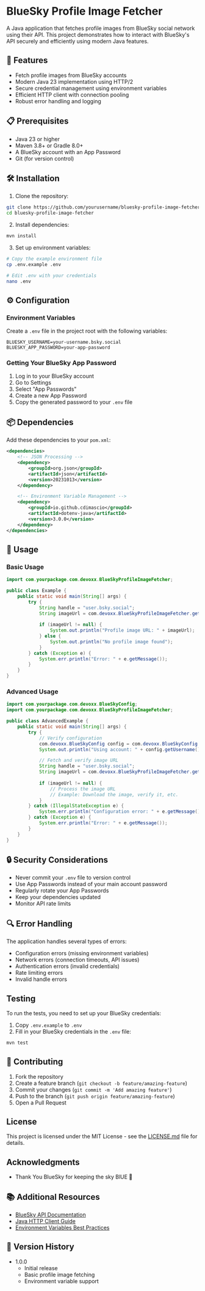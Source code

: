 # BlueSky Profile Image Fetcher

A Java application that fetches profile images from BlueSky social network using their API. This project demonstrates how to interact with BlueSky's API securely and efficiently using modern Java features.

## 🚀 Features

- Fetch profile images from BlueSky accounts
- Modern Java 23 implementation using HTTP/2
- Secure credential management using environment variables
- Efficient HTTP client with connection pooling
- Robust error handling and logging

## 📋 Prerequisites

- Java 23 or higher
- Maven 3.8+ or Gradle 8.0+
- A BlueSky account with an App Password
- Git (for version control)

## 🛠️ Installation

1. Clone the repository:

```bash
git clone https://github.com/yourusername/bluesky-profile-image-fetcher.git
cd bluesky-profile-image-fetcher
```

2. Install dependencies:
```bash
mvn install
```

3. Set up environment variables:
```bash
# Copy the example environment file
cp .env.example .env

# Edit .env with your credentials
nano .env
```

## ⚙️ Configuration

### Environment Variables

Create a `.env` file in the project root with the following variables:

```env
BLUESKY_USERNAME=your-username.bsky.social
BLUESKY_APP_PASSWORD=your-app-password
```

### Getting Your BlueSky App Password

1. Log in to your BlueSky account
2. Go to Settings
3. Select "App Passwords"
4. Create a new App Password
5. Copy the generated password to your `.env` file

## 📦 Dependencies

Add these dependencies to your `pom.xml`:

```xml
<dependencies>
    <!-- JSON Processing -->
    <dependency>
        <groupId>org.json</groupId>
        <artifactId>json</artifactId>
        <version>20231013</version>
    </dependency>

    <!-- Environment Variable Management -->
    <dependency>
        <groupId>io.github.cdimascio</groupId>
        <artifactId>dotenv-java</artifactId>
        <version>3.0.0</version>
    </dependency>
</dependencies>
```

## 🔨 Usage

### Basic Usage

```java
import com.yourpackage.com.devoxx.BlueSkyProfileImageFetcher;

public class Example {
    public static void main(String[] args) {
        try {
            String handle = "user.bsky.social";
            String imageUrl = com.devoxx.BlueSkyProfileImageFetcher.getProfileImage(handle);
            
            if (imageUrl != null) {
                System.out.println("Profile image URL: " + imageUrl);
            } else {
                System.out.println("No profile image found");
            }
        } catch (Exception e) {
            System.err.println("Error: " + e.getMessage());
        }
    }
}
```

### Advanced Usage

```java
import com.yourpackage.com.devoxx.BlueSkyConfig;
import com.yourpackage.com.devoxx.BlueSkyProfileImageFetcher;

public class AdvancedExample {
    public static void main(String[] args) {
        try {
            // Verify configuration
            com.devoxx.BlueSkyConfig config = com.devoxx.BlueSkyConfig.getInstance();
            System.out.println("Using account: " + config.getUsername());

            // Fetch and verify image URL
            String handle = "user.bsky.social";
            String imageUrl = com.devoxx.BlueSkyProfileImageFetcher.getProfileImage(handle);
            
            if (imageUrl != null) {
                // Process the image URL
                // Example: Download the image, verify it, etc.
            }
        } catch (IllegalStateException e) {
            System.err.println("Configuration error: " + e.getMessage());
        } catch (Exception e) {
            System.err.println("Error: " + e.getMessage());
        }
    }
}
```

## 🔒 Security Considerations

- Never commit your `.env` file to version control
- Use App Passwords instead of your main account password
- Regularly rotate your App Passwords
- Keep your dependencies updated
- Monitor API rate limits

## 🔍 Error Handling

The application handles several types of errors:

- Configuration errors (missing environment variables)
- Network errors (connection timeouts, API issues)
- Authentication errors (invalid credentials)
- Rate limiting errors
- Invalid handle errors

## Testing

To run the tests, you need to set up your BlueSky credentials:

1. Copy `.env.example` to `.env`
2. Fill in your BlueSky credentials in the `.env` file:

```bash
mvn test
```

## 📝 Contributing

1. Fork the repository
2. Create a feature branch (`git checkout -b feature/amazing-feature`)
3. Commit your changes (`git commit -m 'Add amazing feature'`)
4. Push to the branch (`git push origin feature/amazing-feature`)
5. Open a Pull Request

## License

This project is licensed under the MIT License - see the [LICENSE.md](LICENSE.md) file for details.

## Acknowledgments

- Thank You BlueSky for keeping the sky BlUE 🦋

## 📚 Additional Resources

- [BlueSky API Documentation](https://github.com/bluesky-social/atproto/tree/main/packages/api)
- [Java HTTP Client Guide](https://docs.oracle.com/en/java/javase/23/docs/api/java.net.http/java/net/http/HttpClient.html)
- [Environment Variables Best Practices](https://12factor.net/config)

## 🔄 Version History

- 1.0.0
    - Initial release
    - Basic profile image fetching
    - Environment variable support
